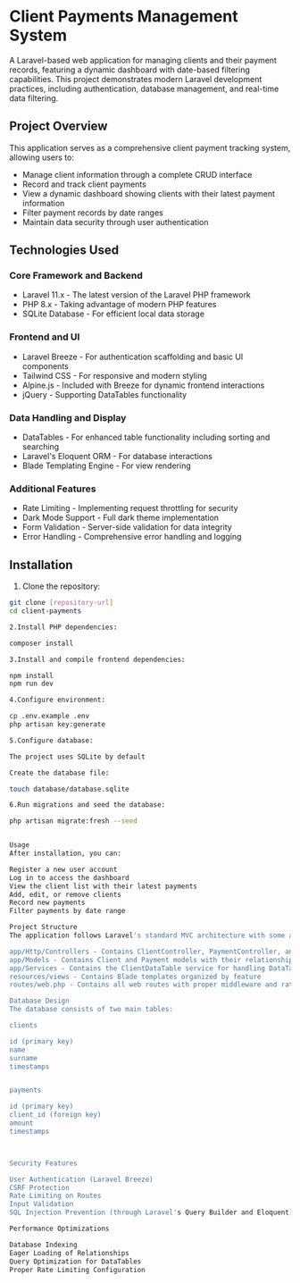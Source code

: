 # Client Payments Management System

A Laravel-based web application for managing clients and their payment records, featuring a dynamic dashboard with date-based filtering capabilities. This project demonstrates modern Laravel development practices, including authentication, database management, and real-time data filtering.

## Project Overview

This application serves as a comprehensive client payment tracking system, allowing users to:
- Manage client information through a complete CRUD interface
- Record and track client payments
- View a dynamic dashboard showing clients with their latest payment information
- Filter payment records by date ranges
- Maintain data security through user authentication

## Technologies Used

### Core Framework and Backend
- Laravel 11.x - The latest version of the Laravel PHP framework
- PHP 8.x - Taking advantage of modern PHP features
- SQLite Database - For efficient local data storage

### Frontend and UI
- Laravel Breeze - For authentication scaffolding and basic UI components
- Tailwind CSS - For responsive and modern styling
- Alpine.js - Included with Breeze for dynamic frontend interactions
- jQuery - Supporting DataTables functionality

### Data Handling and Display
- DataTables - For enhanced table functionality including sorting and searching
- Laravel's Eloquent ORM - For database interactions
- Blade Templating Engine - For view rendering

### Additional Features
- Rate Limiting - Implementing request throttling for security
- Dark Mode Support - Full dark theme implementation
- Form Validation - Server-side validation for data integrity
- Error Handling - Comprehensive error handling and logging

## Installation

1. Clone the repository:
```bash
git clone [repository-url]
cd client-payments

2.Install PHP dependencies:

composer install

3.Install and compile frontend dependencies:

npm install
npm run dev

4.Configure environment:

cp .env.example .env
php artisan key:generate

5.Configure database:

The project uses SQLite by default

Create the database file:

touch database/database.sqlite

6.Run migrations and seed the database:

php artisan migrate:fresh --seed


Usage
After installation, you can:

Register a new user account
Log in to access the dashboard
View the client list with their latest payments
Add, edit, or remove clients
Record new payments
Filter payments by date range

Project Structure
The application follows Laravel's standard MVC architecture with some additional organizational patterns:

app/Http/Controllers - Contains ClientController, PaymentController, and DashboardController
app/Models - Contains Client and Payment models with their relationships
app/Services - Contains the ClientDataTable service for handling DataTables functionality
resources/views - Contains Blade templates organized by feature
routes/web.php - Contains all web routes with proper middleware and rate limiting

Database Design
The database consists of two main tables:

clients

id (primary key)
name
surname
timestamps


payments

id (primary key)
client_id (foreign key)
amount
timestamps



Security Features

User Authentication (Laravel Breeze)
CSRF Protection
Rate Limiting on Routes
Input Validation
SQL Injection Prevention (through Laravel's Query Builder and Eloquent)

Performance Optimizations

Database Indexing
Eager Loading of Relationships
Query Optimization for DataTables
Proper Rate Limiting Configuration



